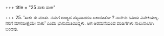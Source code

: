 +++
title = "25 ಸಾಕು ಸಾಕೀ"

+++
25. 'ಸಾಕು ಈ ಮಾತು. ನಮಗೆ ರಾಜ್ಯದ ಪಟ್ಟವಾದರೂ ಏಕಾಯಿತೋ ? ನಾನೇನು ಹಿರಿಯ ವಿವೇಕಿಯಲ್ಲ. ನನಗೆ ಮೌನದೀಕ್ಷೆಯೇ ಸಾಕು' ಎಂದು ಭಾನುಮತಿಯಿದ್ದಳು. ಆಗ ಅರಮನೆಯಿಂದ ದಂಡಿಗೆಗಳು ಸಾಲುಸಾಲಾಗಿ ಬಂದವು.